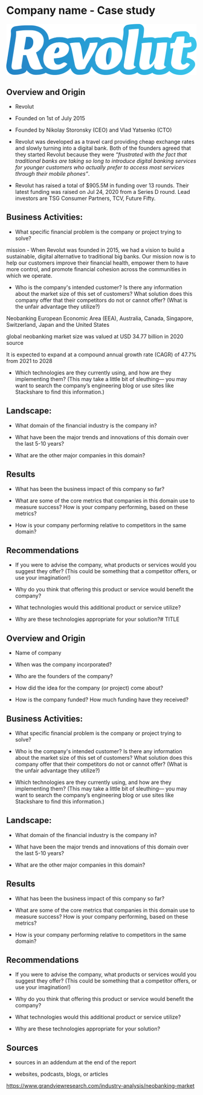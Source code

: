 # Company name - Case study

![Logo](Logo_Revolut.png)

## Overview and Origin

* Revolut

* Founded on 1st of July 2015

* Founded by Nikolay Storonsky (CEO) and Vlad Yatsenko (CTO)

* Revolut was developed as a travel card providing cheap exchange rates and slowly turning into a digital bank. Both of the founders agreed that they started Revolut because they were *“frustrated with the fact that traditional banks are taking so long to introduce digital banking services for younger customers who actually prefer to access most services through their mobile phones”*.

* Revolut has raised a total of $905.5M in funding over 13 rounds. Their latest funding was raised on Jul 24, 2020 from a Series D round. Lead investors are TSG Consumer Partners, TCV, Future Fifty. 


## Business Activities:

* What specific financial problem is the company or project trying to solve?

mission - When Revolut was founded in 2015, we had a vision to build a sustainable, digital alternative to traditional big banks. Our mission now is to help our customers improve their financial health, empower them to have more control, and promote financial cohesion across the communities in which we operate.

* Who is the company's intended customer?  Is there any information about the market size of this set of customers?
What solution does this company offer that their competitors do not or cannot offer? (What is the unfair advantage they utilize?)

Neobanking
European Economic Area (EEA), Australia, Canada, Singapore, Switzerland, Japan and the United States

global neobanking market size was valued at USD 34.77 billion in 2020
source 

It is expected to expand at a compound annual growth rate (CAGR) of 47.7% from 2021 to 2028

* Which technologies are they currently using, and how are they implementing them? (This may take a little bit of sleuthing–– you may want to search the company’s engineering blog or use sites like Stackshare to find this information.)


## Landscape:

* What domain of the financial industry is the company in?

* What have been the major trends and innovations of this domain over the last 5-10 years?

* What are the other major companies in this domain?


## Results

* What has been the business impact of this company so far?

* What are some of the core metrics that companies in this domain use to measure success? How is your company performing, based on these metrics?

* How is your company performing relative to competitors in the same domain?


## Recommendations

* If you were to advise the company, what products or services would you suggest they offer? (This could be something that a competitor offers, or use your imagination!)

* Why do you think that offering this product or service would benefit the company?

* What technologies would this additional product or service utilize?

* Why are these technologies appropriate for your solution?# TITLE

## Overview and Origin

* Name of company

* When was the company incorporated?

* Who are the founders of the company?

* How did the idea for the company (or project) come about?

* How is the company funded? How much funding have they received?


## Business Activities:

* What specific financial problem is the company or project trying to solve?

* Who is the company's intended customer?  Is there any information about the market size of this set of customers?
What solution does this company offer that their competitors do not or cannot offer? (What is the unfair advantage they utilize?)

* Which technologies are they currently using, and how are they implementing them? (This may take a little bit of sleuthing–– you may want to search the company’s engineering blog or use sites like Stackshare to find this information.)


## Landscape:

* What domain of the financial industry is the company in?

* What have been the major trends and innovations of this domain over the last 5-10 years?

* What are the other major companies in this domain?


## Results

* What has been the business impact of this company so far?

* What are some of the core metrics that companies in this domain use to measure success? How is your company performing, based on these metrics?

* How is your company performing relative to competitors in the same domain?


## Recommendations

* If you were to advise the company, what products or services would you suggest they offer? (This could be something that a competitor offers, or use your imagination!)

* Why do you think that offering this product or service would benefit the company?

* What technologies would this additional product or service utilize?

* Why are these technologies appropriate for your solution?

## Sources

* sources in an addendum at the end of the report

* websites, podcasts, blogs, or articles

https://www.grandviewresearch.com/industry-analysis/neobanking-market

